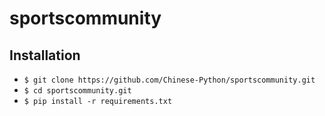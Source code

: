 sportscommunity
======



Installation
---

* `$ git clone https://github.com/Chinese-Python/sportscommunity.git`
* `$ cd sportscommunity.git`
* `$ pip install -r requirements.txt`

